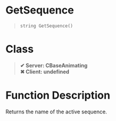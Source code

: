 # GetSequence
> `string GetSequence()`
# Class
> __✔ Server: CBaseAnimating__  
> __✖ Client: undefined__  
# Function Description
Returns the name of the active sequence.
